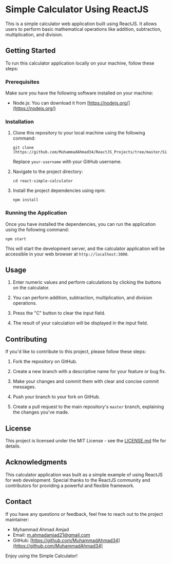 # Simple Calculator Using ReactJS

This is a simple calculator web application built using ReactJS. It allows users to perform basic mathematical operations like addition, subtraction, multiplication, and division.

## Getting Started

To run this calculator application locally on your machine, follow these steps:

### Prerequisites

Make sure you have the following software installed on your machine:

- Node.js: You can download it from [https://nodejs.org/](https://nodejs.org/)

### Installation

1. Clone this repository to your local machine using the following command:

   ```
   git clone (https://github.com/MuhammadAhmad34/ReactJS_Projects/tree/master/Simple%20Calculator)
   ```

   Replace `your-username` with your GitHub username.

2. Navigate to the project directory:

   ```
   cd react-simple-calculator
   ```

3. Install the project dependencies using npm:

   ```
   npm install
   ```

### Running the Application

Once you have installed the dependencies, you can run the application using the following command:

```
npm start
```

This will start the development server, and the calculator application will be accessible in your web browser at `http://localhost:3000`.

## Usage

1. Enter numeric values and perform calculations by clicking the buttons on the calculator.

2. You can perform addition, subtraction, multiplication, and division operations.

3. Press the "C" button to clear the input field.

4. The result of your calculation will be displayed in the input field.

## Contributing

If you'd like to contribute to this project, please follow these steps:

1. Fork the repository on GitHub.

2. Create a new branch with a descriptive name for your feature or bug fix.

3. Make your changes and commit them with clear and concise commit messages.

4. Push your branch to your fork on GitHub.

5. Create a pull request to the main repository's `master` branch, explaining the changes you've made.

## License

This project is licensed under the MIT License - see the [LICENSE.md](LICENSE.md) file for details.

## Acknowledgments

This calculator application was built as a simple example of using ReactJS for web development. Special thanks to the ReactJS community and contributors for providing a powerful and flexible framework.

## Contact

If you have any questions or feedback, feel free to reach out to the project maintainer:

- Myhammad Ahmad Amjad  
- Email: m.ahmadamjad21@gmail.com
- GitHub: [https://github.com/MuhammadAhmad34](https://github.com/MuhammadAhmad34)

Enjoy using the Simple Calculator!
